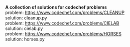 **A collection of solutions for codechef problems**   
problem: https://www.codechef.com/problems/CLEANUP      
solution: cleanup.py   
problem: https://www.codechef.com/problems/CIELAB   
solution: cielab.py   
problem: https://www.codechef.com/problems/HORSES   
solution: horses.py   
